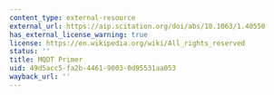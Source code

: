 ```yaml
---
content_type: external-resource
external_url: https://aip.scitation.org/doi/abs/10.1063/1.40550
has_external_license_warning: true
license: https://en.wikipedia.org/wiki/All_rights_reserved
status: ''
title: MQDT Primer
uid: 49d5acc5-fa2b-4461-9003-0d95531aa053
wayback_url: ''
---
```


